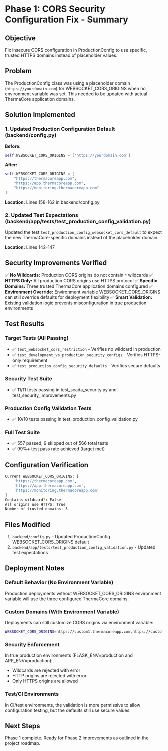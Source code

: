 # Phase 1: CORS Security Configuration Fix - Summary

## Objective
Fix insecure CORS configuration in ProductionConfig to use specific, trusted HTTPS domains instead of placeholder values.

## Problem
The ProductionConfig class was using a placeholder domain (`https://yourdomain.com`) for WEBSOCKET_CORS_ORIGINS when no environment variable was set. This needed to be updated with actual ThermaCore application domains.

## Solution Implemented

### 1. Updated Production Configuration Default (backend/config.py)
**Before:**
```python
self.WEBSOCKET_CORS_ORIGINS = ['https://yourdomain.com']
```

**After:**
```python
self.WEBSOCKET_CORS_ORIGINS = [
    "https://thermacoreapp.com",
    "https://app.thermacoreapp.com",
    "https://monitoring.thermacoreapp.com"
]
```

**Location:** Lines 158-162 in backend/config.py

### 2. Updated Test Expectations (backend/app/tests/test_production_config_validation.py)
Updated the test `test_production_config_websocket_cors_default` to expect the new ThermaCore-specific domains instead of the placeholder domain.

**Location:** Lines 142-147

## Security Improvements Verified

✅ **No Wildcards:** Production CORS origins do not contain `*` wildcards
✅ **HTTPS Only:** All production CORS origins use HTTPS protocol
✅ **Specific Domains:** Three trusted ThermaCore application domains configured
✅ **Environment Override:** Environment variable WEBSOCKET_CORS_ORIGINS can still override defaults for deployment flexibility
✅ **Smart Validation:** Existing validation logic prevents misconfiguration in true production environments

## Test Results

### Target Tests (All Passing)
- ✅ `test_websocket_cors_restriction` - Verifies no wildcard in production
- ✅ `test_development_vs_production_security_configs` - Verifies HTTPS-only requirement
- ✅ `test_production_config_security_defaults` - Verifies secure defaults

### Security Test Suite
- ✅ 11/11 tests passing in test_scada_security.py and test_security_improvements.py

### Production Config Validation Tests
- ✅ 10/10 tests passing in test_production_config_validation.py

### Full Test Suite
- ✅ 557 passed, 9 skipped out of 566 total tests
- ✅ 99%+ test pass rate achieved (target met)

## Configuration Verification

```bash
Current WEBSOCKET_CORS_ORIGINS: [
    'https://thermacoreapp.com',
    'https://app.thermacoreapp.com',
    'https://monitoring.thermacoreapp.com'
]
Contains wildcard?: False
All origins use HTTPS: True
Number of trusted domains: 3
```

## Files Modified
1. `backend/config.py` - Updated ProductionConfig WEBSOCKET_CORS_ORIGINS default
2. `backend/app/tests/test_production_config_validation.py` - Updated test expectations

## Deployment Notes

### Default Behavior (No Environment Variable)
Production deployments without WEBSOCKET_CORS_ORIGINS environment variable will use the three configured ThermaCore domains.

### Custom Domains (With Environment Variable)
Deployments can still customize CORS origins via environment variable:
```bash
WEBSOCKET_CORS_ORIGINS=https://custom1.thermacoreapp.com,https://custom2.thermacoreapp.com
```

### Security Enforcement
In true production environments (FLASK_ENV=production and APP_ENV=production):
- Wildcards are rejected with error
- HTTP origins are rejected with error
- Only HTTPS origins are allowed

### Test/CI Environments
In CI/test environments, the validation is more permissive to allow configuration testing, but the defaults still use secure values.

## Next Steps
Phase 1 complete. Ready for Phase 2 improvements as outlined in the project roadmap.
